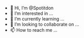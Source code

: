 - 👋 Hi, I’m @Spotitdon
- 👀 I’m interested in ...
- 🌱 I’m currently learning ...
- 💞️ I’m looking to collaborate on ...
- 📫 How to reach me ...

<!---
Spotitdon/Spotitdon is a ✨ special ✨ repository because its `README.md` (this file) appears on your GitHub profile.
You can click the Preview link to take a look at your changes.
--->
